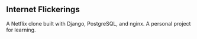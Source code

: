 ## Internet Flickerings

A Netflix clone built with Django, PostgreSQL, and nginx. A personal project for learning.
